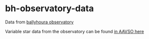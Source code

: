 # bh-observatory-data

Data from [ballyhoura observatory](http://ballyhouraobservatory.github.io)

Variable star data from the observatory can be found [in AAVSO here](https://aavso.org/apps/webobs/results/?obscode=ODEA&num_results=25&obs_types=all)
